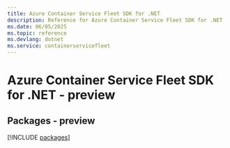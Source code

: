 ```yaml
---
title: Azure Container Service Fleet SDK for .NET
description: Reference for Azure Container Service Fleet SDK for .NET
ms.date: 06/05/2025
ms.topic: reference
ms.devlang: dotnet
ms.service: containerservicefleet
---
```

# Azure Container Service Fleet SDK for .NET - preview
## Packages - preview
[!INCLUDE [packages](container-service-fleet-index.md)]
